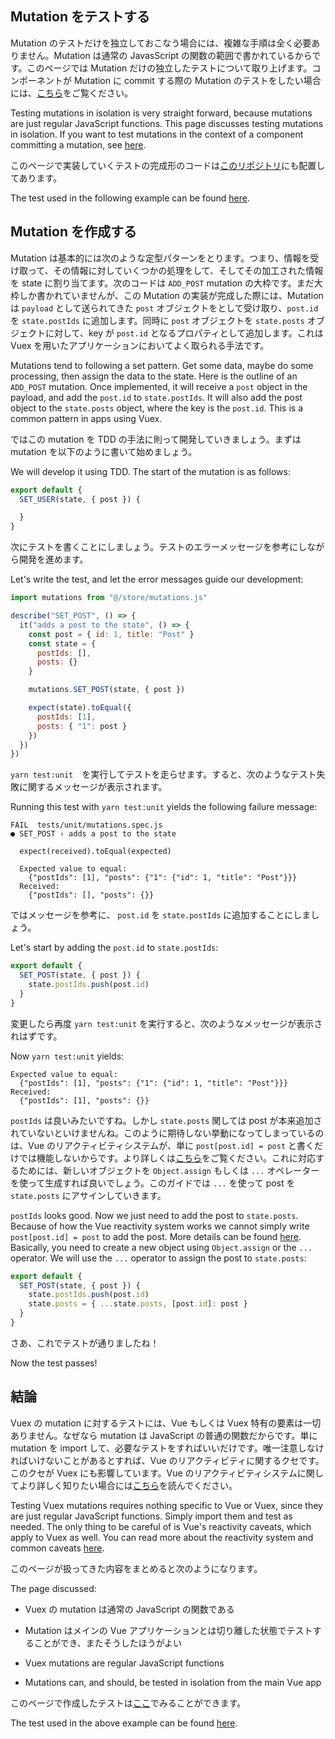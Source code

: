 ## Mutation をテストする

Mutation のテストだけを独立しておこなう場合には、複雑な手順は全く必要ありません。Mutation は通常の JavasScript の関数の範囲で書かれているからです。このページでは Mutation だけの独立したテストについて取り上げます。コンポーネントが Mutation に commit する際の Mutation のテストをしたい場合には、[こちら](https://lmiller1990.github.io/vue-testing-handbook/ja/vuex-in-components-mutations-and-actions.html)をご覧ください。

Testing mutations in isolation is very straight forward, because mutations are just regular JavaScript functions. This page discusses testing mutations in isolation. If you want to test mutations in the context of a component committing a mutation, see [here](https://lmiller1990.github.io/vue-testing-handbook/vuex-in-components-mutations-and-actions.html).

このページで実装していくテストの完成形のコードは[このリポジトリ](https://github.com/lmiller1990/vue-testing-handbook/blob/master/demo-app/tests/unit/mutations.spec.js)にも配置してあります。

The test used in the following example can be found [here](https://github.com/lmiller1990/vue-testing-handbook/blob/master/demo-app/tests/unit/mutations.spec.js).

## Mutation を作成する

Mutation は基本的には次のような定型パターンをとります。つまり、情報を受け取って、その情報に対していくつかの処理をして、そしてその加工された情報を state に割り当てます。次のコードは `ADD_POST` mutation の大枠です。まだ大枠しか書かれていませんが、この Mutation の実装が完成した際には、Mutation は `payload` として送られてきた `post` オブジェクトをとして受け取り、`post.id` を `state.postIds` に追加します。同時に `post` オブジェクトを `state.posts` オブジェクトに対して、key が `post.id` となるプロパティとして追加します。これは Vuex を用いたアプリケーションにおいてよく取られる手法です。 

Mutations tend to following a set pattern. Get some data, maybe do some processing, then assign the data to the state. Here is the outline of an `ADD_POST` mutation. Once implemented, it will receive a `post` object in the payload, and add the `post.id` to `state.postIds`. It will also add the post object to the `state.posts` object, where the key is the `post.id`. This is a common pattern in apps using Vuex.

ではこの mutation を TDD の手法に則って開発していきましょう。まずは mutation を以下のように書いて始めましょう。 

We will develop it using TDD. The start of the mutation is as follows:

```js
export default {
  SET_USER(state, { post }) {

  }
}
```

次にテストを書くことにしましょう。テストのエラーメッセージを参考にしながら開発を進めます。

Let's write the test, and let the error messages guide our development:

```js
import mutations from "@/store/mutations.js"

describe("SET_POST", () => {
  it("adds a post to the state", () => {
    const post = { id: 1, title: "Post" }
    const state = {
      postIds: [],
      posts: {}
    }

    mutations.SET_POST(state, { post })

    expect(state).toEqual({
      postIds: [1],
      posts: { "1": post }
    })
  })
})
```

`yarn test:unit`　を実行してテストを走らせます。すると、次のようなテスト失敗に関するメッセージが表示されます。

Running this test with `yarn test:unit` yields the following failure message:

```
FAIL  tests/unit/mutations.spec.js
● SET_POST › adds a post to the state

  expect(received).toEqual(expected)

  Expected value to equal:
    {"postIds": [1], "posts": {"1": {"id": 1, "title": "Post"}}}
  Received:
    {"postIds": [], "posts": {}}
```

ではメッセージを参考に、 `post.id` を `state.postIds` に追加することにしましょう。

Let's start by adding the `post.id` to `state.postIds`:

```js
export default {
  SET_POST(state, { post }) {
    state.postIds.push(post.id)
  }
}
```

変更したら再度 `yarn test:unit` を実行すると、次のようなメッセージが表示されはずです。

Now `yarn test:unit` yields:

```
Expected value to equal:
  {"postIds": [1], "posts": {"1": {"id": 1, "title": "Post"}}}
Received:
  {"postIds": [1], "posts": {}}
```

`postIds` は良いみたいですね。しかし `state.posts` 関しては post が本来追加されていないといけませんね。このように期待しない挙動になってしまっているのは、Vue のリアクティビティシステムが、単に `post[post.id] = post` と書くだけでは機能しないからです。より詳しくは[こちら](https://jp.vuejs.org/v2/guide/reactivity.html#%E5%A4%89%E6%9B%B4%E6%A4%9C%E5%87%BA%E3%81%AE%E6%B3%A8%E6%84%8F%E4%BA%8B%E9%A0%85)をご覧ください。これに対応するためには、新しいオブジェクトを `Object.assign` もしくは `...` オペレーターを使って生成すれば良いでしょう。このガイドでは `...` を使って post を `state.posts` にアサインしていきます。

`postIds` looks good. Now we just need to add the post to `state.posts`. Because of how the Vue reactivity system works we cannot simply write `post[post.id] = post` to add the post. More details can be found [here](https://vuejs.org/v2/guide/reactivity.html#Change-Detection-Caveats). Basically, you need to create a new object using `Object.assign` or the `...` operator. We will use the `...` operator to assign the post to `state.posts`:

```js
export default {
  SET_POST(state, { post }) {
    state.postIds.push(post.id)
    state.posts = { ...state.posts, [post.id]: post }
  }
}
```

さあ、これでテストが通りましたね！

Now the test passes!

## 結論

Vuex の mutation に対するテストには、Vue もしくは Vuex 特有の要素は一切ありません。なぜなら mutation は JavaScript の普通の関数だからです。単に mutation を import して、必要なテストをすればいいだけです。唯一注意しなければいけないことがあるとすれば、Vue のリアクティビティに関するクセです。このクセが Vuex にも影響しています。Vue のリアクティビティシステムに関してより詳しく知りたい場合には[こちら](https://jp.vuejs.org/v2/guide/reactivity.html#%E5%A4%89%E6%9B%B4%E6%A4%9C%E5%87%BA%E3%81%AE%E6%B3%A8%E6%84%8F%E4%BA%8B%E9%A0%85)を読んでください。

Testing Vuex mutations requires nothing specific to Vue or Vuex, since they are just regular JavaScript functions. Simply import them and test as needed. The only thing to be careful of is Vue's reactivity caveats, which apply to Vuex as well. You can read more about the reactivity system and common caveats [here](https://vuejs.org/v2/guide/reactivity.html#Change-Detection-Caveats).

このページが扱ってきた内容をまとめると次のようになります。

The page discussed:

- Vuex の mutation は通常の JavaScript の関数である
- Mutation はメインの Vue アプリケーションとは切り離した状態でテストすることができ、またそうしたほうがよい

- Vuex mutations are regular JavaScript functions
- Mutations can, and should, be tested in isolation from the main Vue app

このページで作成したテストは[ここ](https://github.com/lmiller1990/vue-testing-handbook/blob/master/demo-app/tests/unit/mutations.spec.js)でみることができます。

The test used in the above example can be found [here](https://github.com/lmiller1990/vue-testing-handbook/blob/master/demo-app/tests/unit/mutations.spec.js).
